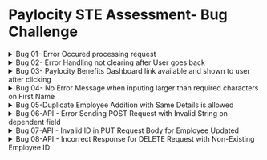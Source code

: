 
# Paylocity STE Assessment- Bug Challenge

<details>

<summary>Bug 01- Error Occured processing request</summary>

## Description
Upon attempting to process a user's request, an error occurs with the following details:

Error Message: An error occurred while processing your request.
Request ID: 0HMT379708TF5

The error message suggests that there was a problem during the request processing. It includes a unique Request ID for tracking purposes.

Additionally, the message provides an option to enable "Development Mode" for more detailed error information. However, a caution is given against using this mode in deployed applications due to potential exposure of sensitive information to end users.

## Steps To Reproduce

1.Go to the URL: https://wmxrwq14uc.execute-api.us-east-1.amazonaws.com/Prod/Account/Login

2.Enter invalid characters in the `Username` and `Password` fields

3.Click on the `Login` button


## Actual behavior
Error Message: An error occurred while processing your request is shown to the user. Alogn with Request ID: 0HMT379708TF5 is also displayed, all errors after the user clicks on the Login button

## Expected behavior
A clear and concise description of what you expected to happen.

## Priority
High

## Screenshots/Video
<img width="1339" alt="Screen Shot 2023-08-22 at 9 39 15" src="https://github.com/erodm09/PaylocityTask/assets/102558006/b6b637e7-87b0-468b-b39b-21cc17753140">


## Device Details:
Device: MacBook Pro (13-inch, M2, 2022) Chip M2
OS: MacOs
Version: Mac OS Monterrey Version 12.4
Browser : Chrome Version 115.0.5790.170 (Official Build) (arm64)
Resolution [2560 × 1600]

Additional context
Add any other context about the problem here

</details> 

<details>

<summary>Bug 02- Error Handling not clearing after User goes back</summary>


## Description
After a user inputs an incorrect or missing password during the login process and then inputs incorrect password or username, and proceeds after the error displayed, to rectify it by refreshing the page, the initial error message persists about the missing Username or Password. The error message indicates that an incorrect password was provided.

## Steps To Reproduce

1.Navigate to the login page.

2.Input an incorrect `password` or leave the `password` field blank.

3.Click the `login` button.

4.Observe the displayed error message described in `Bug-01`.

5.Click on the Back button on the Brwoser

6.Refresh the page using the browser's refresh button or shortcut (e.g., F5 or Ctrl + R).

7.Observe that the initial error message remains unchanged.


## Actual behavior
Error Message: An error occurred while processing your request is shown to the user. Alogn with Request ID: 0HMT379708TF5 is also displayed, all errors after the user clicks on the Login button

## Expected behavior
Even after refreshing the page, the initial error message indicating an incorrect or missing password continues to be displayed, which could cause user confusion and potentially impact the user experience.

## Priority
Medium

## Screenshots/Video


https://github.com/erodm09/PaylocityTask/assets/102558006/71ab68e4-26da-44d3-945b-a135be60b309



## Device Details:

OS: MacOs
Version: Mac OS Monterrey Version 12.4
Browser : Chrome Version 115.0.5790.170 (Official Build) (arm64)
Resolution [2560 × 1600]

</details>

<details>

<summary>Bug 03- Paylocity Benefits Dashboard link available and shown to user after clicking</summary>


## Description
After a user inputs an incorrect or missing password during the login process and then inputs incorrect password or username, and proceeds after the error displayed, to rectify it by refreshing the page, the initial error message persists about the missing Username or Password. The error message indicates that an incorrect password was provided.

## Steps To Reproduce

1. Go to the following Login website link
2.On the upper left corner click on the Paylocity Benefits Dashboard message link.
3. Note that no login credentials are required to access the dashboard.
Observe that the form to add dependents is accessible and can be interacted with.

## Actual behavior
1. The Paylocity Benefits Dashboard is accessible without requiring login credentials.
2.Users can interact with the form to try and add dependents without proper authentication or employee data.

## Expected behavior
1.The Paylocity Benefits Dashboard should require proper login credentials before allowing access.
2.Users should only be able to interact with the form and access data if they are authenticated and authorized users.
3.Unauthorized users should not have access to any functionality of the dashboard.

## Priority
Low

## Screenshots/Video



https://github.com/erodm09/PaylocityTask/assets/102558006/76590c0a-6083-4095-8dbc-10ae96b9acab




## Device Details:

OS: MacOs
Version: Mac OS Monterrey Version 12.4
Browser : Chrome Version 115.0.5790.170 (Official Build) (arm64)
Resolution [2560 × 1600]

</details>

<details>

<summary>Bug 04- No Error Message when inputing larger than required characters on First Name</summary>


## Description
When attempting to input larger than required characters in the "First Name" field during the process of adding or editing an employee on the Benefits Dashboard application, no error message is displayed, and the application allows the user to proceed without any indication of the input exceeding the limit.

## Steps To Reproduce

1.Open the Benefits Dashboard application.

2.Navigate to the section where you can add or edit an employee.

3.In the "First Name" field, input a string of characters that is longer than the specified limit (e.g., more than 50 characters).

4.Attempt to proceed by clicking the "Save" or "Submit" button

## Actual behavior
No error message is shown, and the application doesnt let the user know that is inputing a wrong field

## Expected behavior
An error message should be displayed on the UI, indicating that the input for the "First Name" field exceeds the allowed character limit.

## Priority
Low

## Screenshots/Video




https://github.com/erodm09/PaylocityTask/assets/102558006/2bd71e5c-6b43-4fb3-9e81-7fe72576a863




## Device Details:

OS: MacOs
Version: Mac OS Monterrey Version 12.4
Browser : Chrome Version 115.0.5790.170 (Official Build) (arm64)
Resolution [2560 × 1600]

</details>

<details>

<summary>Bug 05-Duplicate Employee Addition with Same Details is allowed</summary>


## Description

The current version of the application permits the addition of an employee with the exact same First Name, Last Name, and Dependents as an existing entry. This oversight leads to the creation of duplicate employee records within the system, causing potential data inconsistency and confusion.


## Pre-condition

Have an existing user with valid First Name, Last Name and Dependent.


## Steps To Reproduce

1.Go to link for the application to

2.Enter valid details for Username and password and click on the Login button

2.Click on the `Add Employee` button

3.Input the same First Name, Last Name, and Dependents as an already existing employee.

4.Proceed with adding the employee by clicking on the Save button

## Actual behavior
No error message is shown, and the application doesnt let the user know that he/she is adding a Duplicat or existing user

## Expected behavior
An error message should be displayed on the UI, indicating that the entered user already exists to Try agian.

## Priority
High

## Screenshots/Video


https://github.com/erodm09/PaylocityTask/assets/102558006/394f08af-6fc7-42e9-a5d7-65c27b79dc05



## Device Details:

OS: MacOs
Version: Mac OS Monterrey Version 12.4
Browser : Chrome Version 115.0.5790.170 (Official Build) (arm64)
Resolution [2560 × 1600]

</details>

<details>

<summary>Bug 06-API - Error Sending POST Request with Invalid String on dependent field</summary>


## Description

While using Postman to send a POST request to add a New employee, an error is encountered when an invalid string value is provided as the dependent's field. The application should handle and validate input data to prevent the addition of invalid or incorrect values.


## Pre-condition

Have the valid Postman collection imported in Postman


## Steps To Reproduce

1. Launch Postman and access the QA Challenge- Master collection
2. Go to the POST request `Add Employee` for adding a new Employee.
3. On the Depndent field enter an invalid string (e.g., "X") as the dependent's number information.
4. Click on the Send button to send the POST request.

## Actual behavior
Upon sending the POST request, it allows the input of an invalid string as the dependent's field information. After sending an error occurs, but the error message is not descriptive enough to identify the issue.

## Expected behavior
If an invalid string value is provided, the application should display an error message indicating that the input is invalid. 

## Priority
Medium

## Screenshots/Video


<img width="1366" alt="Screen Shot 2023-08-24 at 0 19 36" src="https://github.com/erodm09/PaylocityTask/assets/102558006/7b925d27-3746-4a43-a7de-bcfde3726a42">



## Device Details:
Postman Version: 10.17.3-230823-0523
OS: MacOs 10.15.7
Version: Mac OS Monterrey Version 12.4
Browser : Chrome Version 115.0.5790.170 (Official Build) (arm64)
Resolution [2560 × 1600]

</details>

<details>

<summary>Bug 07-API -  Invalid ID in PUT Request Body for Employee Updated</summary>


## Description

When attempting to update an employee's information using a PUT request, an error is encountered due to an invalid ID being provided in the request body. The application should handle and validate input data to ensure that only valid IDs are accepted for updates


## Pre-condition

Have the valid Postman collection imported in Postman


## Steps To Reproduce

1. Launch Postman and access the QA Challenge- Master collection
2. Go to the PUT request `Update Employee` for editing an Employee.
3. On the Request body include an invalid ID value of a user.
4. Click on the Send button to send the PUT request.


## Actual behavior
The application accepts the PUT request with an invalid ID value in the request body.The server responds with an error message that is not specific enough to identify the issue.

## Expected behavior
The application should validate the provided ID to ensure that it is a valid and existing employee ID.If an invalid ID is detected in the request body, the application should return a clear error response indicating that the ID is not valid

## Priority
High

## Screenshots/Video

<img width="1315" alt="Screen Shot 2023-08-24 at 12 46 23" src="https://github.com/erodm09/PaylocityTask/assets/102558006/a4c4275a-0e19-4243-9836-c01d0ae17fd5">



## Device Details:
Postman Version: 10.17.3-230823-0523
OS: MacOs 10.15.7
Version: Mac OS Monterrey Version 12.4
Browser : Chrome Version 115.0.5790.170 (Official Build) (arm64)
Resolution [2560 × 1600]

</details>

<details>

<summary>Bug 08-API -  Incorrect Response for DELETE Request with Non-Existing Employee ID</summary>


## Description

When sending a DELETE request to remove an employee from the system, if an employee ID that has already been deleted or does not exist is provided in the request URL, the application responds with a "200 OK" status. This behavior is misleading as it suggests successful deletion, even though the employee does not exist in the first place.

## Pre-condition

Have the valid Postman collection imported in Postman


## Steps To Reproduce

1. Launch Postman and access the QA Challenge- Master collection
2. Go to the DELETE request `Delete Employee` to remove an Employee.
3. On the Request URL include an invalid ID or already deleted employee ID value of a user.
4. Click on the Send button to send the DELTE request.


## Actual behavior
The application accepts the DELETE request with a non-existing or already deleted employee ID. The server responds with a "200 OK" status, which incorrectly suggests successful deletion.

## Expected behavior
The application should validate the provided employee ID to ensure that it exists in the system. If a non-existing or already deleted ID is detected, the application should return a "404 Not Found" status or an appropriate error response indicating that the employee does not exist.

## Priority
High

## Impact:
This issue has the following negative impacts:

Misleading Response: The "200 OK" status implies successful deletion when the employee does not exist, leading to confusion and incorrect assumptions.
Data Integrity: Users might believe they have successfully deleted a nonexistent employee, affecting data integrity and accuracy.
Ineffective Error Handling: The application fails to provide accurate error responses for such cases, making troubleshooting difficult.

## Screenshots/Video
<img width="1273" alt="Screen Shot 2023-08-24 at 13 08 43" src="https://github.com/erodm09/PaylocityTask/assets/102558006/65eae627-a7e2-41f3-b249-ac055f4051bb">

<img width="1342" alt="Screen Shot 2023-08-24 at 13 09 02" src="https://github.com/erodm09/PaylocityTask/assets/102558006/e499b90c-9e7c-47d6-888f-681419484a11">

<img width="1342" alt="Screen Shot 2023-08-24 at 13 09 02" src="https://github.com/erodm09/PaylocityTask/assets/102558006/23adfafd-6d78-47e1-9700-cc470664e2e7">

<img width="1384" alt="Screen Shot 2023-08-24 at 13 10 09" src="https://github.com/erodm09/PaylocityTask/assets/102558006/89c912ef-f652-41fc-bd83-6aad6d2dd517">



## Device Details:
Postman Version: 10.17.3-230823-0523
OS: MacOs 10.15.7
Version: Mac OS Monterrey Version 12.4
Browser : Chrome Version 115.0.5790.170 (Official Build) (arm64)
Resolution [2560 × 1600]

</details>



